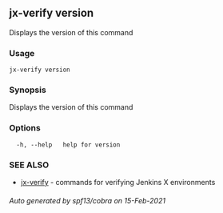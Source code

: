## jx-verify version

Displays the version of this command

### Usage

```
jx-verify version
```

### Synopsis

Displays the version of this command

### Options

```
  -h, --help   help for version
```

### SEE ALSO

* [jx-verify](jx-verify.md)	 - commands for verifying Jenkins X environments

###### Auto generated by spf13/cobra on 15-Feb-2021
